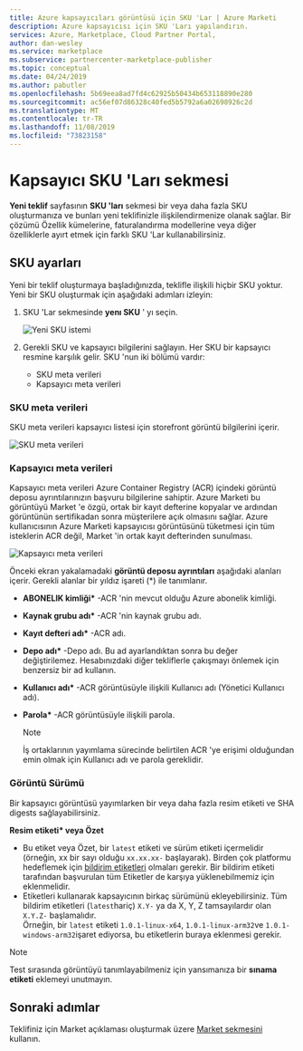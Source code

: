 ```yaml
---
title: Azure kapsayıcıları görüntüsü için SKU 'Lar | Azure Marketi
description: Azure kapsayıcısı için SKU 'Ları yapılandırın.
services: Azure, Marketplace, Cloud Partner Portal,
author: dan-wesley
ms.service: marketplace
ms.subservice: partnercenter-marketplace-publisher
ms.topic: conceptual
ms.date: 04/24/2019
ms.author: pabutler
ms.openlocfilehash: 5b69eea8ad7fd4c62925b50434b653118890e280
ms.sourcegitcommit: ac56ef07d86328c40fed5b5792a6a02698926c2d
ms.translationtype: MT
ms.contentlocale: tr-TR
ms.lasthandoff: 11/08/2019
ms.locfileid: "73823158"
---
```

# <a name="container-skus-tab"></a>Kapsayıcı SKU 'Ları sekmesi

**Yeni teklif** sayfasının **SKU 'ları** sekmesi bir veya daha fazla SKU oluşturmanıza ve bunları yeni teklifinizle ilişkilendirmenize olanak sağlar.  Bir çözümü Özellik kümelerine, faturalandırma modellerine veya diğer özelliklerle ayırt etmek için farklı SKU 'Lar kullanabilirsiniz.

## <a name="sku-settings"></a>SKU ayarları

Yeni bir teklif oluşturmaya başladığınızda, teklifle ilişkili hiçbir SKU yoktur. Yeni bir SKU oluşturmak için aşağıdaki adımları izleyin:

1. SKU 'Lar sekmesinde **yenı SKU** ' yı seçin.

   ![Yeni SKU istemi](./media/containers-sku-settings.png)

2. Gerekli SKU ve kapsayıcı bilgilerini sağlayın. Her SKU bir kapsayıcı resmine karşılık gelir. SKU 'nun iki bölümü vardır:

    -   SKU meta verileri
    -   Kapsayıcı meta verileri


### <a name="sku-metadata"></a>SKU meta verileri

SKU meta verileri kapsayıcı listesi için storefront görüntü bilgilerini içerir.

![SKU meta verileri](./media/containers-sku-details.png)


### <a name="container-metadata"></a>Kapsayıcı meta verileri

Kapsayıcı meta verileri Azure Container Registry (ACR) içindeki görüntü deposu ayrıntılarınızın başvuru bilgilerine sahiptir. Azure Marketi bu görüntüyü Market 'e özgü, ortak bir kayıt defterine kopyalar ve ardından görüntünün sertifikadan sonra müşterilere açık olmasını sağlar. Azure kullanıcısının Azure Marketi kapsayıcısı görüntüsünü tüketmesi için tüm isteklerin ACR değil, Market 'in ortak kayıt defterinden sunulması.

![Kapsayıcı meta verileri](./media/containers-image-repository.png)
    
Önceki ekran yakalamadaki **görüntü deposu ayrıntıları** aşağıdaki alanları içerir.  Gerekli alanlar bir yıldız işareti (*) ile tanımlanır.

-   **ABONELIK kimliği\*** -ACR 'nin mevcut olduğu Azure abonelik kimliği.
-   **Kaynak grubu adı\*** -ACR 'nin kaynak grubu adı.
-   **Kayıt defteri adı\*** -ACR adı.
-   **Depo adı\*** -Depo adı. Bu ad ayarlandıktan sonra bu değer değiştirilemez. Hesabınızdaki diğer tekliflerle çakışmayı önlemek için benzersiz bir ad kullanın.
-   **Kullanıcı adı\*** -ACR görüntüsüyle ilişkili Kullanıcı adı (Yönetici Kullanıcı adı).
-   **Parola\*** -ACR görüntüsüyle ilişkili parola.

    >[!NOTE]
    >İş ortaklarının yayımlama sürecinde belirtilen ACR 'ye erişimi olduğundan emin olmak için Kullanıcı adı ve parola gereklidir.


### <a name="image-version"></a>Görüntü Sürümü

Bir kapsayıcı görüntüsü yayımlarken bir veya daha fazla resim etiketi ve SHA digests sağlayabilirsiniz.

**Resim etiketi\* veya Özet**
 
- Bu etiket veya Özet, bir `latest` etiketi ve sürüm etiketi içermelidir (örneğin, xx bir sayı olduğu `xx.xx.xx-` başlayarak). Birden çok platformu hedeflemek için [bildirim etiketleri](https://github.com/estesp/manifest-tool) olmaları gerekir. Bir bildirim etiketi tarafından başvurulan tüm Etiketler de karşıya yüklenebilmemiz için eklenmelidir. 
- Etiketleri kullanarak kapsayıcının birkaç sürümünü ekleyebilirsiniz. Tüm bildirim etiketleri (`latest`hariç) `X.Y-` ya da X, Y, Z tamsayılardır olan `X.Y.Z-` başlamalıdır. <br/> Örneğin, bir `latest` etiketi `1.0.1-linux-x64`, `1.0.1-linux-arm32`ve `1.0.1-windows-arm32`işaret ediyorsa, bu etiketlerin buraya eklenmesi gerekir.

>[!NOTE]
>Test sırasında görüntüyü tanımlayabilmeniz için yansımanıza bir **sınama etiketi** eklemeyi unutmayın.


## <a name="next-steps"></a>Sonraki adımlar

Teklifiniz için Market açıklaması oluşturmak üzere [Market sekmesini](./cpp-marketplace-tab.md) kullanın. 
